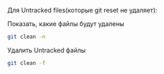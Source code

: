 Для Untracked files(которые git reset не удаляет):

Показать, какие файлы будут удалены
```bash
git clean -n
```

Удалить Untracked файлы
```bash
git clean -f
```
